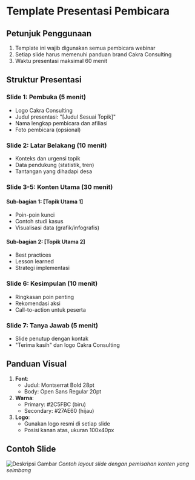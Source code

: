 # Template Presentasi Pembicara

## Petunjuk Penggunaan

1. Template ini wajib digunakan semua pembicara webinar
2. Setiap slide harus memenuhi panduan brand Cakra Consulting
3. Waktu presentasi maksimal 60 menit

## Struktur Presentasi

### Slide 1: Pembuka (5 menit)

- Logo Cakra Consulting
- Judul presentasi: "[Judul Sesuai Topik]"
- Nama lengkap pembicara dan afiliasi
- Foto pembicara (opsional)

### Slide 2: Latar Belakang (10 menit)

- Konteks dan urgensi topik
- Data pendukung (statistik, tren)
- Tantangan yang dihadapi desa

### Slide 3-5: Konten Utama (30 menit)

#### Sub-bagian 1: [Topik Utama 1]

- Poin-poin kunci
- Contoh studi kasus
- Visualisasi data (grafik/infografis)

#### Sub-bagian 2: [Topik Utama 2]

- Best practices
- Lesson learned
- Strategi implementasi

### Slide 6: Kesimpulan (10 menit)

- Ringkasan poin penting
- Rekomendasi aksi
- Call-to-action untuk peserta

### Slide 7: Tanya Jawab (5 menit)

- Slide penutup dengan kontak
- "Terima kasih" dan logo Cakra Consulting

## Panduan Visual

1. **Font**:
   - Judul: Montserrat Bold 28pt
   - Body: Open Sans Regular 20pt
2. **Warna**:
   - Primary: #2C5FBC (biru)
   - Secondary: #27AE60 (hijau)
3. **Logo**:
   - Gunakan logo resmi di setiap slide
   - Posisi kanan atas, ukuran 100x40px

## Contoh Slide

![Deskripsi Gambar](link-ke-gambar-contoh.jpg)
*Contoh layout slide dengan pemisahan konten yang seimbang*
